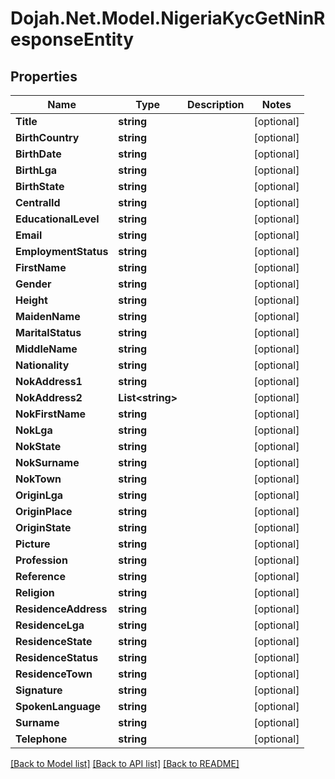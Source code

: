 # Dojah.Net.Model.NigeriaKycGetNinResponseEntity

## Properties

Name | Type | Description | Notes
------------ | ------------- | ------------- | -------------
**Title** | **string** |  | [optional] 
**BirthCountry** | **string** |  | [optional] 
**BirthDate** | **string** |  | [optional] 
**BirthLga** | **string** |  | [optional] 
**BirthState** | **string** |  | [optional] 
**CentralId** | **string** |  | [optional] 
**EducationalLevel** | **string** |  | [optional] 
**Email** | **string** |  | [optional] 
**EmploymentStatus** | **string** |  | [optional] 
**FirstName** | **string** |  | [optional] 
**Gender** | **string** |  | [optional] 
**Height** | **string** |  | [optional] 
**MaidenName** | **string** |  | [optional] 
**MaritalStatus** | **string** |  | [optional] 
**MiddleName** | **string** |  | [optional] 
**Nationality** | **string** |  | [optional] 
**NokAddress1** | **string** |  | [optional] 
**NokAddress2** | **List&lt;string&gt;** |  | [optional] 
**NokFirstName** | **string** |  | [optional] 
**NokLga** | **string** |  | [optional] 
**NokState** | **string** |  | [optional] 
**NokSurname** | **string** |  | [optional] 
**NokTown** | **string** |  | [optional] 
**OriginLga** | **string** |  | [optional] 
**OriginPlace** | **string** |  | [optional] 
**OriginState** | **string** |  | [optional] 
**Picture** | **string** |  | [optional] 
**Profession** | **string** |  | [optional] 
**Reference** | **string** |  | [optional] 
**Religion** | **string** |  | [optional] 
**ResidenceAddress** | **string** |  | [optional] 
**ResidenceLga** | **string** |  | [optional] 
**ResidenceState** | **string** |  | [optional] 
**ResidenceStatus** | **string** |  | [optional] 
**ResidenceTown** | **string** |  | [optional] 
**Signature** | **string** |  | [optional] 
**SpokenLanguage** | **string** |  | [optional] 
**Surname** | **string** |  | [optional] 
**Telephone** | **string** |  | [optional] 

[[Back to Model list]](../README.md#documentation-for-models) [[Back to API list]](../README.md#documentation-for-api-endpoints) [[Back to README]](../README.md)

